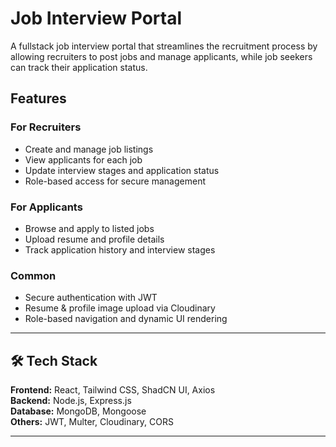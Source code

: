 # Job Interview Portal

A fullstack job interview portal that streamlines the recruitment process by allowing recruiters to post jobs and manage applicants, while job seekers can track their application status.

## Features

### For Recruiters
- Create and manage job listings
- View applicants for each job
- Update interview stages and application status
- Role-based access for secure management

### For Applicants
- Browse and apply to listed jobs
- Upload resume and profile details
- Track application history and interview stages

### Common
- Secure authentication with JWT
- Resume & profile image upload via Cloudinary
- Role-based navigation and dynamic UI rendering

---

## 🛠 Tech Stack

**Frontend:** React, Tailwind CSS, ShadCN UI, Axios  
**Backend:** Node.js, Express.js  
**Database:** MongoDB, Mongoose  
**Others:** JWT, Multer, Cloudinary, CORS

---



